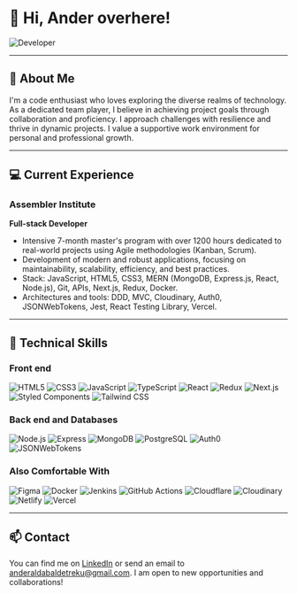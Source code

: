 # 👋 Hi, Ander overhere!

![Developer](https://img.shields.io/badge/Full--Stack_Developer-blue) 

---

## 🚀 About Me

I'm a code enthusiast who loves exploring the diverse realms of technology. As a dedicated team player, I believe in achieving project goals through collaboration and proficiency. I approach challenges with resilience and thrive in dynamic projects. I value a supportive work environment for personal and professional growth.

---

## 💻 Current Experience

### Assembler Institute
**Full-stack Developer**

- Intensive 7-month master's program with over 1200 hours dedicated to real-world projects using Agile methodologies (Kanban, Scrum).
- Development of modern and robust applications, focusing on maintainability, scalability, efficiency, and best practices.
- Stack: JavaScript, HTML5, CSS3, MERN (MongoDB, Express.js, React, Node.js), Git, APIs, Next.js, Redux, Docker.
- Architectures and tools: DDD, MVC, Cloudinary, Auth0, JSONWebTokens, Jest, React Testing Library, Vercel.

---

## 🔧 Technical Skills

### Front end
![HTML5](https://img.shields.io/badge/HTML5-E34F26?style=for-the-badge&logo=html5&logoColor=white)
![CSS3](https://img.shields.io/badge/CSS3-1572B6?style=for-the-badge&logo=css3&logoColor=white)
![JavaScript](https://img.shields.io/badge/JavaScript-F7DF1E?style=for-the-badge&logo=javascript&logoColor=black)
![TypeScript](https://img.shields.io/badge/TypeScript-007ACC?style=for-the-badge&logo=typescript&logoColor=white)
![React](https://img.shields.io/badge/React-20232A?style=for-the-badge&logo=react&logoColor=61DAFB)
![Redux](https://img.shields.io/badge/Redux-764ABC?style=for-the-badge&logo=redux&logoColor=white)
![Next.js](https://img.shields.io/badge/Next.js-000000?style=for-the-badge&logo=nextdotjs&logoColor=white)
![Styled Components](https://img.shields.io/badge/Styled_Components-DB7093?style=for-the-badge&logo=styled-components&logoColor=white)
![Tailwind CSS](https://img.shields.io/badge/Tailwind_CSS-38B2AC?style=for-the-badge&logo=tailwind-css&logoColor=white)

### Back end and Databases
![Node.js](https://img.shields.io/badge/Node.js-339933?style=for-the-badge&logo=nodedotjs&logoColor=white)
![Express](https://img.shields.io/badge/Express-000000?style=for-the-badge&logo=express&logoColor=white)
![MongoDB](https://img.shields.io/badge/MongoDB-47A248?style=for-the-badge&logo=mongodb&logoColor=white)
![PostgreSQL](https://img.shields.io/badge/PostgreSQL-336791?style=for-the-badge&logo=postgresql&logoColor=white)
![Auth0](https://img.shields.io/badge/Auth0-EB5424?style=for-the-badge&logo=auth0&logoColor=white)
![JSONWebTokens](https://img.shields.io/badge/JSON_Web_Tokens-000000?style=for-the-badge&logo=json-web-tokens&logoColor=white)

### Also Comfortable With
![Figma](https://img.shields.io/badge/Figma-F24E1E?style=for-the-badge&logo=figma&logoColor=white)
![Docker](https://img.shields.io/badge/Docker-2496ED?style=for-the-badge&logo=docker&logoColor=white)
![Jenkins](https://img.shields.io/badge/Jenkins-D24939?style=for-the-badge&logo=jenkins&logoColor=white)
![GitHub Actions](https://img.shields.io/badge/GitHub_Actions-2088FF?style=for-the-badge&logo=github-actions&logoColor=white)
![Cloudflare](https://img.shields.io/badge/Cloudflare-F38020?style=for-the-badge&logo=cloudflare&logoColor=white)
![Cloudinary](https://img.shields.io/badge/Cloudinary-3448C5?style=for-the-badge&logo=cloudinary&logoColor=white)
![Netlify](https://img.shields.io/badge/Netlify-00C7B7?style=for-the-badge&logo=netlify&logoColor=white)
![Vercel](https://img.shields.io/badge/Vercel-000000?style=for-the-badge&logo=vercel&logoColor=white)

---

## 📫 Contact

You can find me on [LinkedIn](https://www.linkedin.com/in/anderaldabaldetrekuitxaso) or send an email to [anderaldabaldetreku@gmail.com](mailto:anderaldabaldetreku@gmail.com). I am open to new opportunities and collaborations!

